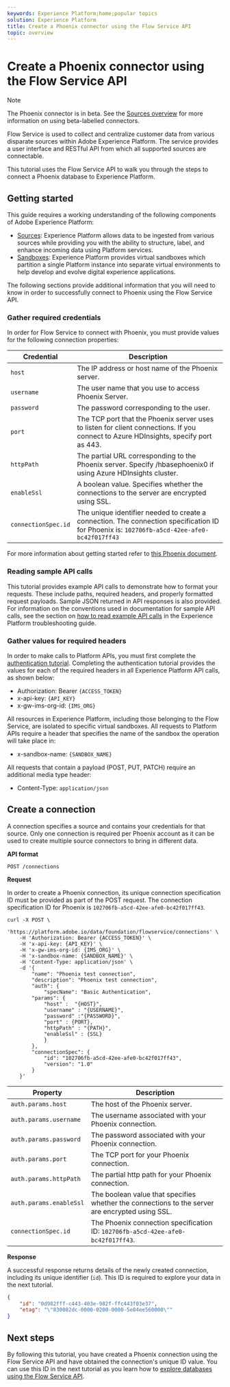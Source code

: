 ```yaml
---
keywords: Experience Platform;home;popular topics
solution: Experience Platform
title: Create a Phoenix connector using the Flow Service API
topic: overview
---
```


# Create a Phoenix connector using the Flow Service API

>[!NOTE]
>The Phoenix connector is in beta. See the [Sources overview](../../../../home.md#terms-and-conditions) for more information on using beta-labelled connectors.

Flow Service is used to collect and centralize customer data from various disparate sources within Adobe Experience Platform. The service provides a user interface and RESTful API from which all supported sources are connectable.

This tutorial uses the Flow Service API to walk you through the steps to connect a Phoenix database to Experience Platform.

## Getting started

This guide requires a working understanding of the following components of Adobe Experience Platform:

*   [Sources](../../../../home.md): Experience Platform allows data to be ingested from various sources while providing you with the ability to structure, label, and enhance incoming data using Platform services.
*   [Sandboxes](../../../../../sandboxes/home.md): Experience Platform provides virtual sandboxes which partition a single Platform instance into separate virtual environments to help develop and evolve digital experience applications.

The following sections provide additional information that you will need to know in order to successfully connect to Phoenix using the Flow Service API.

### Gather required credentials

In order for Flow Service to connect with Phoenix, you must provide values for the following connection properties:

| Credential | Description |
| ---------- | ----------- |
| `host` | The IP address or host name of the Phoenix server. |
| `username` | The user name that you use to access Phoenix Server. |
| `password` | The password corresponding to the user. |
| `port` | The TCP port that the Phoenix server uses to listen for client connections. If you connect to Azure HDInsights, specify port as 443. |
| `httpPath` | The partial URL corresponding to the Phoenix server. Specify /hbasephoenix0 if using Azure HDInsights cluster. |
| `enableSsl` | A boolean value. Specifies whether the connections to the server are encrypted using SSL. |
| `connectionSpec.id` | The unique identifier needed to create a connection. The connection specification ID for Phoenix is: `102706fb-a5cd-42ee-afe0-bc42f017ff43` |

For more information about getting started refer to [this Phoenix document](https://python-phoenixdb.readthedocs.io/en/latest/api.html).

### Reading sample API calls

This tutorial provides example API calls to demonstrate how to format your requests. These include paths, required headers, and properly formatted request payloads. Sample JSON returned in API responses is also provided. For information on the conventions used in documentation for sample API calls, see the section on [how to read example API calls](../../../../../landing/troubleshooting.md#how-do-i-format-an-api-request) in the Experience Platform troubleshooting guide.

### Gather values for required headers

In order to make calls to Platform APIs, you must first complete the [authentication tutorial](../../../../../tutorials/authentication.md). Completing the authentication tutorial provides the values for each of the required headers in all Experience Platform API calls, as shown below:

*   Authorization: Bearer `{ACCESS_TOKEN}`
*   x-api-key: `{API_KEY}`
*   x-gw-ims-org-id: `{IMS_ORG}`

All resources in Experience Platform, including those belonging to the Flow Service, are isolated to specific virtual sandboxes. All requests to Platform APIs require a header that specifies the name of the sandbox the operation will take place in:

*   x-sandbox-name: `{SANDBOX_NAME}`

All requests that contain a payload (POST, PUT, PATCH) require an additional media type header:

*   Content-Type: `application/json`

## Create a connection

A connection specifies a source and contains your credentials for that source. Only one connection is required per Phoenix account as it can be used to create multiple source connectors to bring in different data.

**API format**

```http
POST /connections
```

**Request**

In order to create a Phoenix connection, its unique connection specification ID must be provided as part of the POST request. The connection specification ID for Phoenix is `102706fb-a5cd-42ee-afe0-bc42f017ff43`.

```shell
curl -X POST \
    'https://platform.adobe.io/data/foundation/flowservice/connections' \
    -H 'Authorization: Bearer {ACCESS_TOKEN}' \
    -H 'x-api-key: {API_KEY}' \
    -H 'x-gw-ims-org-id: {IMS_ORG}' \
    -H 'x-sandbox-name: {SANDBOX_NAME}' \
    -H 'Content-Type: application/json' \
    -d '{
        "name": "Phoenix test connection",
        "description": "Phoenix test connection",
        "auth": {
            "specName": "Basic Authentication",
        "params": {
            "host" :  "{HOST}",
            "username" : "{USERNAME}",
            "password" :"{PASSWORD}",
            "port" : {PORT},
            "httpPath" : "{PATH}",
            "enableSsl" : {SSL}
            }
        },
        "connectionSpec": {
            "id": "102706fb-a5cd-42ee-afe0-bc42f017ff43",
            "version": "1.0"
        }
    }'
```

| Property | Description |
| --------- | ----------- |
| `auth.params.host` | The host of the Phoenix server. |
| `auth.params.username` | The username associated with your Phoenix connection. |
| `auth.params.password` | The password associated with your Phoenix connection. |
| `auth.params.port` | The TCP port for your Phoenix connection. |
| `auth.params.httpPath` | The partial http path for your Phoenix connection. |
| `auth.params.enableSsl` | The boolean value that specifies whether the connections to the server are encrypted using SSL. |
| `connectionSpec.id` | The Phoenix connection specification ID: `102706fb-a5cd-42ee-afe0-bc42f017ff43`. |

**Response**

A successful response returns details of the newly created connection, including its unique identifier (`id`). This ID is required to explore your data in the next tutorial.

```json
{
    "id": "0d982fff-c443-403e-982f-ffc443f03e37",
    "etag": "\"830082dc-0000-0200-0000-5e84ee560000\""
}
```

## Next steps

By following this tutorial, you have created a Phoenix connection using the Flow Service API and have obtained the connection's unique ID value. You can use this ID in the next tutorial as you learn how to [explore databases using the Flow Service API](../../explore/database-nosql.md).
